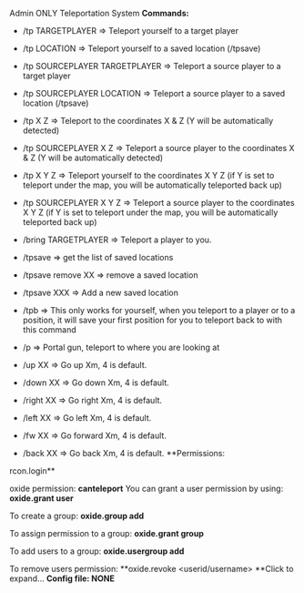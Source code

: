 Admin ONLY Teleportation System
**Commands:**

- /tp TARGETPLAYER => Teleport yourself to a target player

- /tp LOCATION => Teleport yourself to a saved location (/tpsave)

- /tp SOURCEPLAYER TARGETPLAYER => Teleport a source player to a target player

- /tp SOURCEPLAYER LOCATION => Teleport a source player to a saved location (/tpsave)

- /tp X Z => Teleport to the coordinates X & Z (Y will be automatically detected)

- /tp SOURCEPLAYER X Z => Teleport a source player to the coordinates X & Z (Y will be automatically detected)

- /tp X Y Z => Teleport yourself to the coordinates X Y Z (if Y is set to teleport under the map, you will be automatically teleported back up)

- /tp SOURCEPLAYER X Y Z => Teleport a source player to the coordinates X Y Z (if Y is set to teleport under the map, you will be automatically teleported back up)

- /bring TARGETPLAYER => Teleport a player to you.

- /tpsave => get the list of saved locations

- /tpsave remove XX => remove a saved location

- /tpsave XXX => Add a new saved location

- /tpb => This only works for yourself, when you teleport to a player or to a position, it will save your first position for you to teleport back to with this command

- /p => Portal gun, teleport to where you are looking at

- /up XX => Go up Xm, 4 is default.

- /down XX => Go down Xm, 4 is default.

- /right XX => Go right Xm, 4 is default.

- /left XX => Go left Xm, 4 is default.

- /fw XX => Go forward Xm, 4 is default.

- /back XX => Go back Xm, 4 is default.
**Permissions:

rcon.login**

oxide permission: **canteleport**
You can grant a user permission by using:
**oxide.grant user <username> <permission>**

To create a group:
**oxide.group add <groupname>**

To assign permission to a group:
**oxide.grant group <groupname> <permission>**

To add users to a group:
**oxide.usergroup add <username> <groupname>**

To remove users permission:
**oxide.revoke <userid/username> <group> <permission>**Click to expand...
**Config file: NONE**